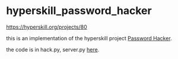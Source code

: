 # hyperskill_password_hacker
https://hyperskill.org/projects/80

this is an implementation of the hyperskill project [Password Hacker](https://hyperskill.org/projects/804).  

the code is in hack.py, server.py [here](/code).
